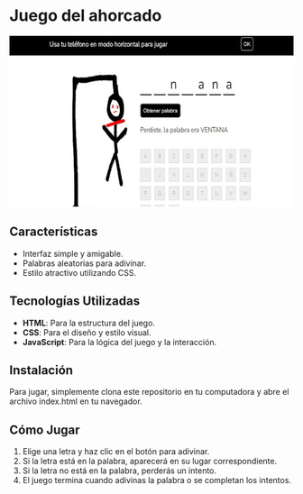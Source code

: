 # Juego del ahorcado

 <div align="center">
   <img src="img/ahorcado.jpg" width="628" height="303">
</div>

## Características

- Interfaz simple y amigable.
- Palabras aleatorias para adivinar.
- Estilo atractivo utilizando CSS.

## Tecnologías Utilizadas

- **HTML**: Para la estructura del juego.
- **CSS**: Para el diseño y estilo visual.
- **JavaScript**: Para la lógica del juego y la interacción.

## Instalación

Para jugar, simplemente clona este repositorio en tu computadora y abre el archivo index.html en tu navegador.

## Cómo Jugar

1. Elige una letra y haz clic en el botón para adivinar.
2. Si la letra está en la palabra, aparecerá en su lugar correspondiente.
3. Si la letra no está en la palabra, perderás un intento.
4. El juego termina cuando adivinas la palabra o se completan los intentos.
